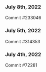 ### July 8th, 2022

Commit #233046

### July 5th, 2022

Commit #314353


### July 4th, 2022

Commit #72281
